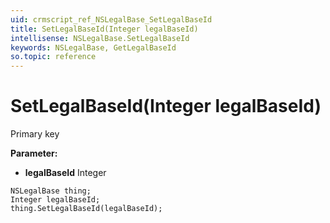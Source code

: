 ```yaml
---
uid: crmscript_ref_NSLegalBase_SetLegalBaseId
title: SetLegalBaseId(Integer legalBaseId)
intellisense: NSLegalBase.SetLegalBaseId
keywords: NSLegalBase, GetLegalBaseId
so.topic: reference
---
```


# SetLegalBaseId(Integer legalBaseId)

Primary key

**Parameter:** 
* **legalBaseId** Integer

```crmscript
NSLegalBase thing;
Integer legalBaseId;
thing.SetLegalBaseId(legalBaseId);
```

